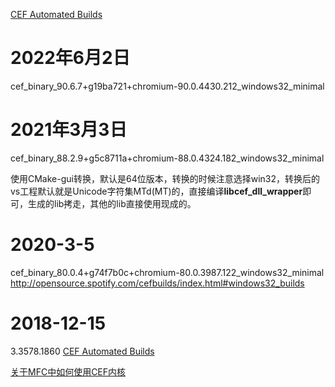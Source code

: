 [CEF Automated Builds](https://cef-builds.spotifycdn.com/index.html#windows32)



# 2022年6月2日

cef_binary_90.6.7+g19ba721+chromium-90.0.4430.212_windows32_minimal



# 2021年3月3日

cef_binary_88.2.9+g5c8711a+chromium-88.0.4324.182_windows32_minimal

使用CMake-gui转换，默认是64位版本，转换的时候注意选择win32，转换后的vs工程默认就是Unicode字符集MTd(MT)的，直接编译**libcef_dll_wrapper**即可，生成的lib拷走，其他的lib直接使用现成的。



# 2020-3-5

cef_binary_80.0.4+g74f7b0c+chromium-80.0.3987.122_windows32_minimal
http://opensource.spotify.com/cefbuilds/index.html#windows32_builds



# 2018-12-15

3.3578.1860
[CEF Automated Builds](http://opensource.spotify.com/cefbuilds/index.html)

[关于MFC中如何使用CEF内核](https://blog.csdn.net/chenlycly/article/details/53352208)



